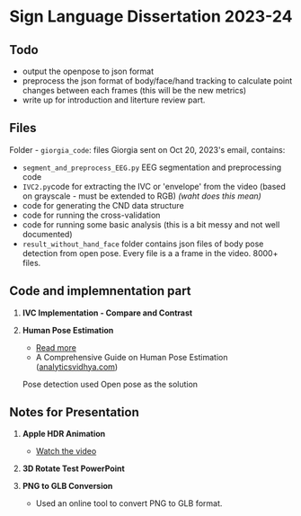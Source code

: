 # Sign Language Dissertation 2023-24

## Todo

- output the openpose to json format
- preprocess the json format of body/face/hand tracking to calculate point changes between each frames (this will be the new metrics)
- write up for introduction and literture review part. 


## Files
Folder - `giorgia_code`: files Giorgia sent on Oct 20, 2023's email,
contains: 
- `segment_and_preprocess_EEG.py` EEG segmentation and preprocessing code
- `IVC2.py`code for extracting the IVC or 'envelope' from the video (based on grayscale - must be extended to RGB) *(waht does this mean)*
- code for generating the CND data structure
- code for running the cross-validation
- code for running some basic analysis (this is a bit messy and not well documented)
- `result_without_hand_face` folder contains json files of body pose detection from open pose. Every file is a a frame in the video. 8000+ files.


## Code and implemnentation part

1. **IVC Implementation - Compare and Contrast**

2. **Human Pose Estimation**

   - [Read more](https://www.analyticsvidhya.com/?url=https%3A%2F%2Fwww.analyticsvidhya.com%2Fblog%2F2022%2F01%2Fa-comprehensive-guide-on-human-pose-estimation%2F)
   - A Comprehensive Guide on Human Pose Estimation ([analyticsvidhya.com](https://www.analyticsvidhya.com/blog/2022/01/a-comprehensive-guide-on-human-pose-estimation/))

    Pose detection used Open pose as the solution 


## Notes for Presentation

1. **Apple HDR Animation**

   - [Watch the video](https://www.youtube.com/live/KR0g-1hnQPA?si=MJJxT0utcJuKFp1p&t=3254)

2. **3D Rotate Test PowerPoint**
   
3. **PNG to GLB Conversion**
   - Used an online tool to convert PNG to GLB format.